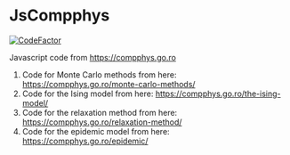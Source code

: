 # JsCompphys

[![CodeFactor](https://www.codefactor.io/repository/github/aromanro/jscompphys/badge)](https://www.codefactor.io/repository/github/aromanro/jscompphys)

Javascript code from https://compphys.go.ro

1. Code for Monte Carlo methods from here: https://compphys.go.ro/monte-carlo-methods/
2. Code for the Ising model from here: https://compphys.go.ro/the-ising-model/
3. Code for the relaxation method from here: https://compphys.go.ro/relaxation-method/
4. Code for the epidemic model from here: https://compphys.go.ro/epidemic/

